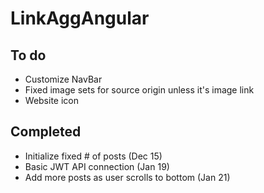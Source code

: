# LinkAggAngular

## To do
<ul>
<li> Customize NavBar </li>
<li> Fixed image sets for source origin unless it's image link </li>
<li> Website icon </li>
</ul>

## Completed
<ul>
<li> Initialize fixed # of posts (Dec 15)</li>
<li> Basic JWT API connection (Jan 19) </li>
<li> Add more posts as user scrolls to bottom (Jan 21)</li>
</ul>
